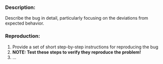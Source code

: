 ### Description:
Describe the bug in detail, particularly focusing on the deviations from expected behavior.

### Reproduction:
1. Provide a set of short step-by-step instructions for reproducing the bug
2. **NOTE: Test these steps to verify they reproduce the problem!**
3. ...
